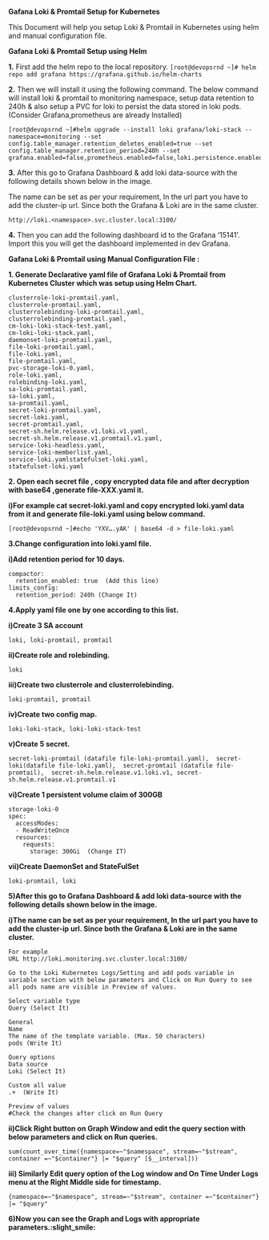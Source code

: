**Gafana Loki & Promtail Setup for Kubernetes**

This Document will help you setup Loki & Promtail in Kubernetes using helm and manual configuration file.


**Gafana Loki & Promtail Setup using Helm**

**1.** First add the helm repo to the local repository.
`
[root@devopsrnd ~]# helm repo add grafana https://grafana.github.io/helm-charts
`

**2.** Then we will install it using the following command. The below command will install loki & promtail to monitoring namespace, setup data retention to 240h & also setup a PVC for loki to persist the data stored in loki pods.(Consider Grafana,prometheus are already Installed)
```
[root@devopsrnd ~]#helm upgrade --install loki grafana/loki-stack --namespace=monitoring --set config.table_manager.retention_deletes_enabled=true --set config.table_manager.retention_period=240h --set grafana.enabled=false,prometheus.enabled=false,loki.persistence.enabled=true,loki.persistence.storageClassName=standard,loki.persistence.size=300Gi
```

**3.** After this go to Grafana Dashboard & add loki data-source with the following details shown below in the image.

The name can be set as per your requirement, In the url part you have to add the cluster-ip url. Since both the Grafana & Loki are in the same cluster.

`http://loki.<namespace>.svc.cluster.local:3100/
`

**4.** Then you can add the following dashboard id to the Grafana ‘15141’. Import this you will get the dashboard implemented in dev Grafana.


**Gafana Loki & Promtail using Manual Configuration File :**

**1. Generate Declarative yaml file of Grafana Loki & Promtail from Kubernetes Cluster which was setup using Helm Chart.**
```
clusterrole-loki-promtail.yaml,
clusterrole-promtail.yaml,
clusterrolebinding-loki-promtail.yaml,
clusterrolebinding-promtail.yaml,
cm-loki-loki-stack-test.yaml,
cm-loki-loki-stack.yaml,
daemonset-loki-promtail.yaml,
file-loki-promtail.yaml,
file-loki.yaml,
file-promtail.yaml,
pvc-storage-loki-0.yaml,
role-loki.yaml,
rolebinding-loki.yaml,
sa-loki-promtail.yaml,
sa-loki.yaml,
sa-promtail.yaml,
secret-loki-promtail.yaml,
secret-loki.yaml,
secret-promtail.yaml,
secret-sh.helm.release.v1.loki.v1.yaml,
secret-sh.helm.release.v1.promtail.v1.yaml,
service-loki-headless.yaml,
service-loki-memberlist.yaml,
service-loki.yamlstatefulset-loki.yaml,
statefulset-loki.yaml
```

**2. Open  each secret file , copy encrypted data file and after decryption with base64 ,generate file-XXX.yaml  it.**

 **i)For example cat  secret-loki.yaml and copy encrypted loki.yaml data from it and generate file-loki.yaml using below command.**

`[root@devopsrnd ~]#echo 'YXV….yAK' | base64 -d > file-loki.yaml
`
 
**3.Change configuration into loki.yaml file.**

 **i)Add retention period for 10 days.**

```
compactor:
  retention_enabled: true  (Add this line)
limits_config:
  retention_period: 240h (Change It)
```

**4.Apply yaml file one by one according to this list.**

**i)Create 3 SA account**

`loki, loki-promtail, promtail
`

**ii)Create role and rolebinding.**

`loki`

**iii)Create two  clusterrole and clusterrolebinding.**

`loki-promtail, promtail
`

**iv)Create two config map.**

`loki-loki-stack, loki-loki-stack-test
`

**v)Create 5 secret.**

```
secret-loki-promtail (datafile file-loki-promtail.yaml),  secret-loki(datafile file-loki.yaml),  secret-promtail (datafile file-promtail),  secret-sh.helm.release.v1.loki.v1, secret-sh.helm.release.v1.promtail.v1
```

**vi)Create 1 persistent volume claim of 300GB**

```
storage-loki-0
spec:
  accessModes:
  - ReadWriteOnce
  resources:
    requests:
      storage: 300Gi  (Change IT)
```
 
**vii)Create DaemonSet and StateFulSet**

`loki-promtail, loki
` 

**5)After this go to Grafana Dashboard & add loki data-source with the following details shown below in the image.**

**i)The name can be set as per your requirement, In the url part you have to add the cluster-ip url. Since both the Grafana & Loki are in the same cluster.**

```
For example
URL http://loki.monitoring.svc.cluster.local:3100/

Go to the Loki Kubernetes Logs/Setting and add pods variable in variable section with below parameters and Click on Run Query to see all pods name are visible in Preview of values.

Select variable type
Query (Select It)

General
Name
The name of the template variable. (Max. 50 characters)
pods (Write It)

Query options
Data source
Loki (Select It)

Custom all value
.+  (Write It)

Preview of values
#Check the changes after click on Run Query
```

**ii)Click Right button on Graph Window and edit the query section with below parameters and click on Run queries.**

`sum(count_over_time({namespace=~"$namespace", stream=~"$stream", container =~"$container"} |= "$query" [$__interval]))
`
 
**iii) Similarly Edit query option of the Log window and On Time Under Logs menu at the Right Middle side for timestamp.**

`{namespace=~"$namespace", stream=~"$stream", container =~"$container"} |= "$query"
`
 
**6)Now you can see the Graph and Logs with appropriate parameters.:slight_smile:**

